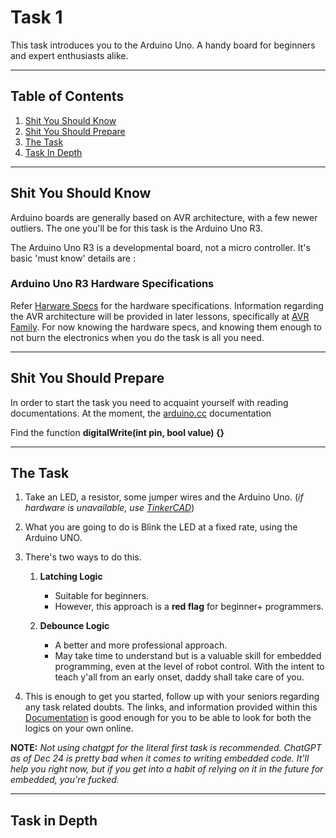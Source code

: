 # Task 1

This task introduces you to the Arduino Uno. A handy board for
beginners and expert enthusiasts alike.

---

## Table of Contents

1. [Shit You Should Know](#shit-you-should-know)
2. [Shit You Should Prepare](#shit-you-should-prepare)
3. [The Task](#the-task)
4. [Task In Depth](#task-in-depth)

---

## Shit You Should Know

Arduino boards are generally based on AVR architecture, with a few
newer outliers. The one you'll be for this task is the Arduino Uno R3.

The Arduino Uno R3 is a developmental board, not a micro controller.
It's basic 'must know' details are :

### Arduino Uno R3 Hardware Specifications

Refer [Harware Specs](../../Arduino/hardware-specs.md) for the hardware specifications.
Information regarding the AVR architecture will be provided in later lessons, specifically at [AVR Family](../../Arduino/avr-intro.md).
For now knowing the hardware specs, and knowing them enough to not burn the electronics when you do the task is all you need.

---

## Shit You Should Prepare

In order to start the task you need to acquaint yourself with reading
documentations. At the moment, the [arduino.cc](https://docs.arduino.cc/programming/) documentation

Find the function **digitalWrite(int pin, bool value) {}**

---

## The Task

1. Take an LED, a resistor, some jumper wires and the Arduino Uno. (_if hardware is unavailable, use [TinkerCAD](https://www.tinkercad.com/circuits)_)
2. What you are going to do is Blink the LED at a fixed rate, using the Arduino UNO.
3. There's two ways to do this.

   1. **Latching Logic**

      - Suitable for beginners.
      - However, this approach is a **red flag** for beginner+ programmers.

   2. **Debounce Logic**
      - A better and more professional approach.
      - May take time to understand but is a valuable skill for embedded programming, even at the level of robot control.
        With the intent to teach y'all from an early onset, daddy shall take care of you.

4. This is enough to get you started, follow up with your seniors regarding any task related doubts. The links, and information provided within this [Documentation](../../) is good enough for you to be able to look for both the logics on your own online.

**NOTE:** _Not using chatgpt for the literal first task is recommended. ChatGPT as of Dec 24 is pretty bad when it comes to writing embedded code. It'll help
you right now, but if you get into a habit of relying on it in the future for embedded, you're fucked._

---

## Task in Depth
